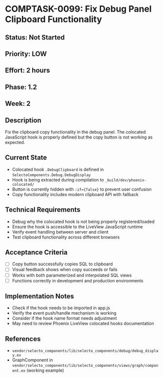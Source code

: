 # COMPTASK-0099: Fix Debug Panel Clipboard Functionality

## Status: Not Started
## Priority: LOW
## Effort: 2 hours
## Phase: 1.2
## Week: 2

## Description
Fix the clipboard copy functionality in the debug panel. The colocated JavaScript hook is properly defined but the copy button is not working as expected.

## Current State
- Colocated hook `.DebugClipboard` is defined in `SelectoComponents.Debug.DebugDisplay`
- Hook is being extracted during compilation to `_build/dev/phoenix-colocated/`
- Button is currently hidden with `:if={false}` to prevent user confusion
- Copy functionality includes modern clipboard API with fallback

## Technical Requirements
- Debug why the colocated hook is not being properly registered/loaded
- Ensure the hook is accessible to the LiveView JavaScript runtime
- Verify event handling between server and client
- Test clipboard functionality across different browsers

## Acceptance Criteria
- [ ] Copy button successfully copies SQL to clipboard
- [ ] Visual feedback shows when copy succeeds or fails
- [ ] Works with both parameterized and interpolated SQL views
- [ ] Functions correctly in development and production environments

## Implementation Notes
- Check if the hook needs to be imported in app.js
- Verify the event push/handle mechanism is working
- Consider if the hook name format needs adjustment
- May need to review Phoenix LiveView colocated hooks documentation

## References
- `vendor/selecto_components/lib/selecto_components/debug/debug_display.ex`
- GraphComponent in `vendor/selecto_components/lib/selecto_components/views/graph/component.ex` (working example)